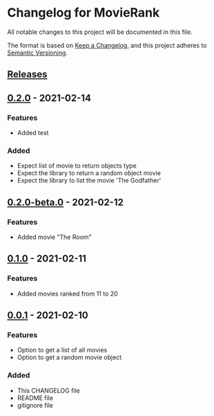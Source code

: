 # Changelog for MovieRank
All notable changes to this project will be documented in this file.

The format is based on [Keep a Changelog](https://keepachangelog.com/en/1.0.0/),
and this project adheres to [Semantic Versioning](https://semver.org/spec/v2.0.0.html).

## [Releases]
## [0.2.0] - 2021-02-14
### Features
- Added test
### Added
- Expect list of movie to return objects type
- Expect the library to return a random object movie
- Expect the library to list the movie 'The Godfather'
## [0.2.0-beta.0] - 2021-02-12
### Features
- Added movie "The Room"
## [0.1.0] - 2021-02-11
### Features
- Added movies ranked from 11 to 20
## [0.0.1] - 2021-02-10
### Features
- Option to get a list of all movies
- Option to get a random movie object
### Added
- This CHANGELOG file
- README file
- gitignore file



[0.2.0]: https://github.com/mromeroval/movie-rank/compare/v0.2.0-beta.0...v0.2.0
[0.2.0-beta.0]: https://github.com/mromeroval/movie-rank/compare/v0.0.1...v0.2.0-beta.0
[0.1.0]: https://github.com/mromeroval/movie-rank/compare/v0.0.1...v0.1.0
[0.0.1]: https://github.com/mromeroval/movie-rank/releases/tag/v0.0.1
[Releases]: https://github.com/mromeroval/movie-rank/releases